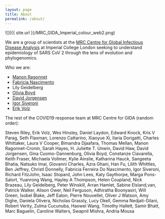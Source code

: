 ```yaml
---
layout: page
title: About
permalink: /about/
---
```


![]({{ site.url }}/MRC_GIDA_Imperial_colour_web2.png)

We are a group of scientists at the [MRC Centre for Global Infectious Disease Analysis](https://www.imperial.ac.uk/mrc-global-infectious-disease-analysis) at Imperial College London seeking to understand epidemiology of SARS CoV 2 through the lens of evolution and phylogenomics.

Who we are: 

- [Manon Ragonnet](https://www.imperial.ac.uk/people/manonragonnet)
- [Fabricia Nascimento](https://www.imperial.ac.uk/people/f.ferreira-do-nascimento)
- Lily Geidelberg <!-- url? --> 
- [Olivia Boyd](https://www.imperial.ac.uk/people/o.boyd)
- [David Jorgensen](https://www.imperial.ac.uk/people/david.jorgensen13)
- [Igor Siveroni](https://www.imperial.ac.uk/people/i.siveroni)
- [Erik Volz](https://www.imperial.ac.uk/people/e.volz)

The rest of the COVID19 response team at MRC Centre for GIDA (random order):

Steven Riley, Erik Volz, Wes Hinsley, Daniel Laydon, Edward Knock, Kris V Parag, Seth Flaxman, Lorenzo Cattarino, Xiaoyue Xi, Ilaria Dorigatti, Charles Whittaker, Laura V Cooper, Bimandra Djaafara, Thomas Mellan, Manon Ragonnet-Cronin, Sarah Hayes, H. Juliette T. Unwin, David Haw, David Jorgensen, Gina Cuomo-Dannenburg, Olivia Boyd, Constanze Ciavarella, Keith Fraser, Michaela Vollmer, Kylie Ainslie, Katharina Hauck, Sangeeta Bhatia, Natsuko Imai, Giovanni  Charles, Azra Ghani, Han Fu, Lilith Whittles, Ben Jeffrey, Christl Donnelly, Fabricia Ferreira Do Nascimento, Igor Siveroni, Richard FitzJohn, Isaac Stopard, John Lees, Katy Gaythorpe, Marga Pons-Salort, Yuanrong Wang, Hayley A Thompson, Helen Coupland, Nick Brazeau, Lily Geidelberg, Peter Winskill, Arran Hamlet, Sabine Elsland,van, Patrick Walker, Alison Ower, Neil Ferguson, Adhiratha Boonyasiri, Will Green, Isobel Blake, Jeff Eaton, Pierre Nouvellet, Oliver J Watson, Amy Dighe, Daniela Olivera, Nicholas Grassly, Lucy Okell, Gemma Nedjati-Gilani, Robert Verity, Zulma Cucunuba, Haowei Wang, Timothy Hallett, Samir Bhatt, Marc Baguelin, Caroline Walters, Swapnil Mishra, Andria Mousa
